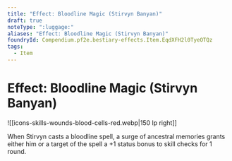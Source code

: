 ```yaml
---
title: "Effect: Bloodline Magic (Stirvyn Banyan)"
draft: true
noteType: ":luggage:"
aliases: "Effect: Bloodline Magic (Stirvyn Banyan)"
foundryId: Compendium.pf2e.bestiary-effects.Item.EqdXFH2l0TyeOTQz
tags:
  - Item
---
```


# Effect: Bloodline Magic (Stirvyn Banyan)
![[icons-skills-wounds-blood-cells-red.webp|150 lp right]]

When Stirvyn casts a bloodline spell, a surge of ancestral memories grants either him or a target of the spell a +1 status bonus to skill checks for 1 round.
